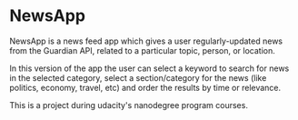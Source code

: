 
# NewsApp
NewsApp is a news feed app which gives a user regularly-updated news from the Guardian API, related to a particular topic, person, or location.

In this version of the app the user can select a keyword to search for news in the selected category, select a section/category for the news (like politics, economy, travel, etc) and order the results by time or relevance.

This is a project during udacity's nanodegree program courses.
